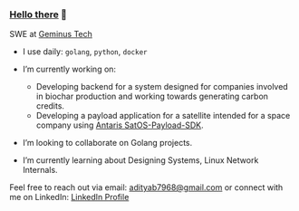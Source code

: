 ### [Hello there](https://youtu.be/rEq1Z0bjdwc?si=b26k4plRfK_vvs_O) 👋

SWE at [Geminus Tech](https://geminustech.com/)<br>

- I use daily: `golang`, `python`, `docker`
- I’m currently working on:
	- Developing backend for a system designed for companies involved in biochar production and working towards generating carbon credits.
	- Developing a payload application for a satellite intended for a space company using [Antaris SatOS-Payload-SDK](https://github.com/antaris-inc/SatOS-Payload-SDK).

- I’m looking to collaborate on Golang projects. <br>
- I’m currently learning about Designing Systems, Linux Network Internals.<br>

Feel free to reach out via email: adityab7968@gmail.com or connect with me on LinkedIn: [LinkedIn Profile](https://www.linkedin.com/in/bhalerao-aditya/)
